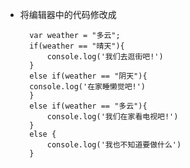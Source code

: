 - 将编辑器中的代码修改成

    	var weather = "多云";
    	if(weather == "晴天"){
        	console.log('我们去逛街吧!')
    	}
    	else if(weather == "阴天"){
        console.log('在家睡懒觉吧!')
    	}
    	else if(weather == "多云"){
        	console.log('我们在家看电视吧!')
    	}
    	else {
        	console.log('我也不知道要做什么')
        }